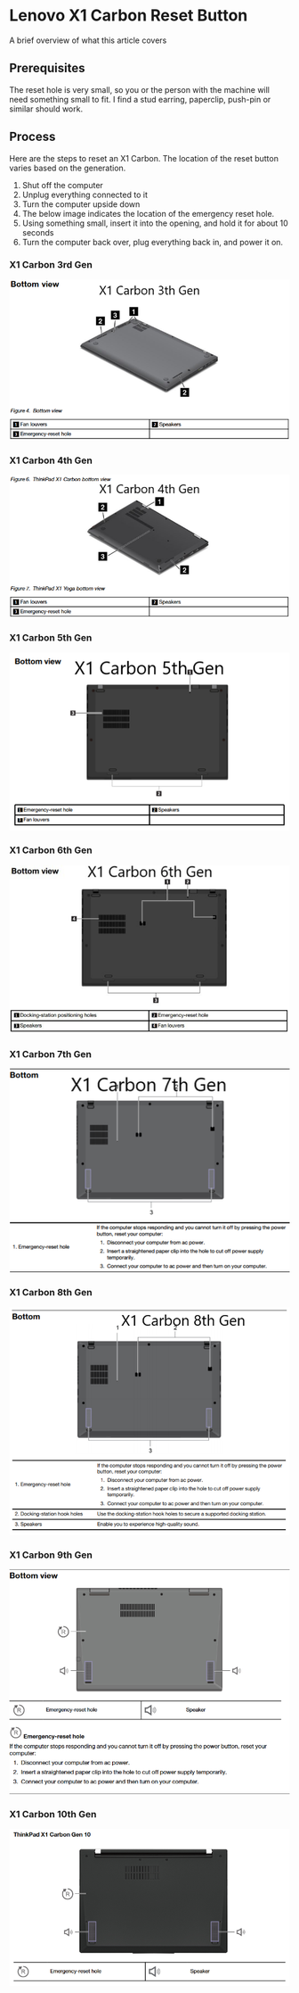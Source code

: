 # Lenovo X1 Carbon Reset Button

A brief overview of what this article covers

## Prerequisites

The reset hole is very small, so you or the person with the machine will need something small to fit. I find a stud earring, paperclip, push-pin or similar should work.

## Process

Here are the steps to reset an X1 Carbon. The location of the reset button varies based on the generation.

1. Shut off the computer
2. Unplug everything connected to it
3. Turn the computer upside down
4. The below image indicates the location of the emergency reset hole.
5. Using something small, insert it into the opening, and hold it for about 10 seconds
6. Turn the computer back over, plug everything back in, and power it on.

### X1 Carbon 3rd Gen

![X1 Carbon 3rd Gen Reset Hole](../../../Resources/Images/X1-Carbon-3G.png)

### X1 Carbon 4th Gen

![X1 Carbon 4th Gen Reset Hole](../../../Resources/Images/X1-Carbon-4G.png)

### X1 Carbon 5th Gen

![X1 Carbon 5th Gen Reset Hole](../../../Resources/Images/X1-Carbon-5G.png)

### X1 Carbon 6th Gen

![X1 Carbon 6th Gen Reset Hole](../../../Resources/Images/X1-Carbon-6G.jpg)

### X1 Carbon 7th Gen

![X1 Carbon 7th Gen Reset Hole](../../../Resources/Images/X1-Carbon-7G.png)

### X1 Carbon 8th Gen

![X1 Carbon 8th Gen Reset Hole](../../../Resources/Images/X1-Carbon-8G.png)

### X1 Carbon 9th Gen

![X1 Carbon 9th Gen Reset Hole](../../../Resources/Images/X1-Carbon-9G.png)

### X1 Carbon 10th Gen

![X1 Carbon 10th Gen Reset Hole](../../../Resources/Images/X1-Carbon-10G.png)
